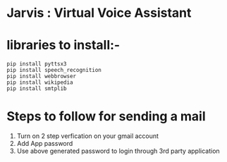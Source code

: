 # Jarvis : Virtual Voice Assistant

# libraries to install:-
    pip install pyttsx3
    pip install speech_recognition
    pip install webbrowser 
    pip install wikipedia
    pip install smtplib


# Steps to follow for sending a mail
1) Turn on 2 step verfication on your gmail account
2) Add App password
3) Use above generated password to login through 3rd party application